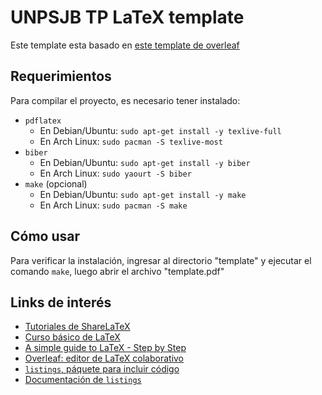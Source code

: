 # UNPSJB TP LaTeX template

Este template esta basado en [este template de overleaf](https://v1.overleaf.com/15183938cgkdmjhxzdfs#/57403056/)

## Requerimientos

Para compilar el proyecto, es necesario tener instalado:

- `pdflatex`
    - En Debian/Ubuntu: `sudo apt-get install -y texlive-full`
    - En Arch Linux: `sudo pacman -S texlive-most`
- `biber`
    - En Debian/Ubuntu: `sudo apt-get install -y biber`
    - En Arch Linux: `sudo yaourt -S biber`
- `make` (opcional)
    - En Debian/Ubuntu: `sudo apt-get install -y make`
    - En Arch Linux: `sudo pacman -S make`

## Cómo usar

Para verificar la instalación, ingresar al directorio "template" y ejecutar el comando `make`, luego abrir el archivo "template.pdf"

## Links de interés

- [Tutoriales de ShareLaTeX](https://es.sharelatex.com/blog/latex-guides/beginners-tutorial.html)
- [Curso básico de LaTeX](http://nokyotsu.com/latex/curso.html)
- [A simple guide to LaTeX - Step by Step](https://www.latex-tutorial.com/tutorials/)
- [Overleaf: editor de LaTeX  colaborativo](https://www.overleaf.com/project)
- [`listings`, páquete para incluir código](https://en.wikibooks.org/wiki/LaTeX/Source_Code_Listings)
- [Documentación de `listings`](http://texdoc.net/texmf-dist/doc/latex/listings/listings.pdf)
